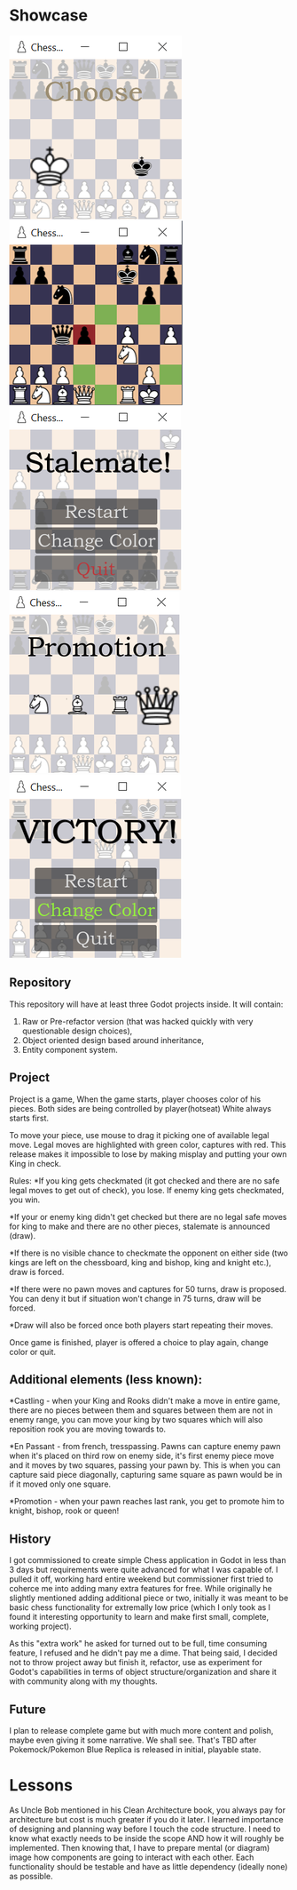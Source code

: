 # Showcase

![Alt text](/screenshots/color.png?raw=true "Color choice screen")
![Alt text](/screenshots/grid.png?raw=true "Grid")
![Alt text](/screenshots/stalemate.png?raw=true "Stalemate")
![Alt text](/screenshots/promotion.png?raw=true "Promotion")
![Alt text](/screenshots/victory.png?raw=true "Victory")

## Repository

This repository will have at least three Godot projects inside. It will contain:
1) Raw or Pre-refactor version (that was hacked quickly with very questionable design choices), 
2) Object oriented design based around inheritance,
3) Entity component system.

## Project
Project is a game,
When the game starts, player chooses color of his pieces. 
Both sides are being controlled by player(hotseat)
White always starts first.

To move your piece, use mouse to drag it picking one of available legal move. 
Legal moves are highlighted with green color, captures with red.
This release makes it impossible to lose by making misplay and putting your own King in check.

Rules:
*If you king gets checkmated (it got checked and there are no safe legal moves to get out of check),
you lose. If enemy king gets checkmated, you win.

*If your or enemy king didn't get checked but there are no legal safe moves for king to make and there
are no other pieces, stalemate is announced (draw).

*If there is no visible chance to checkmate the opponent on either side (two kings are left on the chessboard,
king and bishop, king and knight etc.), draw is forced.

*If there were no pawn moves and captures for 50 turns, draw is proposed. You can deny it but if situation won't
change in 75 turns, draw will be forced.

*Draw will also be forced once both players start repeating their moves.

Once game is finished, player is offered a choice to play again, change color or quit.

## Additional elements (less known):

*Castling - when your King and Rooks didn't make a move in entire game, there are no pieces between them and squares between
them are not in enemy range, you can move your king by two squares which will also reposition rook you are moving towards to.

*En Passant - from french, tresspassing. Pawns can capture enemy pawn when it's placed on third row on enemy side, it's first
enemy piece move and it moves by two squares, passing your pawn by. This is when you can capture said piece diagonally, capturing
same square as pawn would be in if it moved only one square.

*Promotion - when your pawn reaches last rank, you get to promote him to knight, bishop, rook or queen!

## History
I got commissioned to create simple Chess application in Godot in less than 3 days but requirements
were quite advanced for what I was capable of. I pulled it off, working hard entire weekend but
commissioner first tried to coherce me into adding many extra features for free. While originally he slightly mentioned
adding additional piece or two, initially it was meant to be basic chess functionality for extremally low price (which
I only took as I found it interesting opportunity to learn and make first small, complete, working project).

As this "extra work" he asked for turned out to be full, time consuming feature, I refused and he didn't pay me a dime.
That being said, I decided not to throw project away but finish it, refactor, use as experiment for Godot's capabilities
in terms of object structure/organization and share it with community along with my thoughts.

## Future

I plan to release complete game but with much more content and polish, maybe even giving it some narrative. We shall see. 
That's TBD after Pokemock/Pokemon Blue Replica is released in initial, playable state.

# Lessons

As Uncle Bob mentioned in his Clean Architecture book, you always pay for architecture but cost is much greater if
you do it later. I learned importance of designing and planning way before I touch the code structure. I need to know
what exactly needs to be inside the scope AND how it will roughly be implemented. Then knowing that, I have to prepare
mental (or diagram) image how components are going to interact with each other. Each functionality should be testable
and have as little dependency (ideally none) as possible.